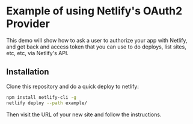 # Example of using Netlify's OAuth2 Provider

This demo will show how to ask a user to authorize your app with Netlify, and get back and access token that you can use to do deploys, list sites, etc, etc, via Netlify's API.

## Installation

Clone this repository and do a quick deploy to netlify:

```bash
npm install netlify-cli -g
netlify deploy --path example/
```

Then visit the URL of your new site and follow the instructions.
